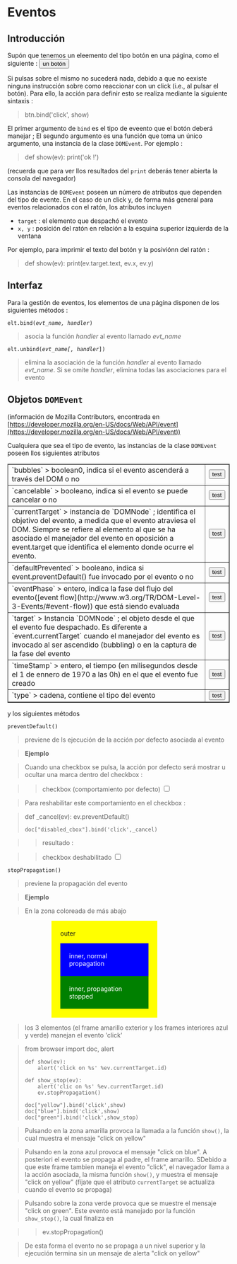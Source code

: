 Eventos
=======

<script type="text/python">
from browser import doc, alert
</script>

Introducción
------------

Supón que tenemos un eleemento del tipo botón en una página, como el siguiente : <button>un botón</button>

Si pulsas sobre el mismo no sucederá nada, debido a que no eexiste ninguna instrucción sobre como reaccionar con un click (i.e., al pulsar el botón). Para ello, la acción para definir esto se realiza mediante la siguiente sintaxis :

>    btn.bind('click', show)

El primer argumento de `bind` es el tipo de eveento que el botón deberá manejar ; El segundo argumento es una función que toma un único argumento, una instancia de la clase `DOMEvent`. Por ejemplo :

>    def show(ev):
>        print('ok !')

(recuerda que para ver llos resultados del `print` deberás tener abierta la consola del navegador)

Las instancias de `DOMEvent` poseen un número de atributos que dependen del tipo de evente. En el caso de un click y, de forma más general para eventos relacionados con el ratón, los atributos incluyen

- `target` : el elemento que despachó el evento
- `x, y` : posición del ratón en relación a la esquina superior izquierda de la ventana

Por ejemplo, para imprimir el texto del botón y la posiviónn del ratón :

>    def show(ev):
>        print(ev.target.text, ev.x, ev.y)

Interfaz
--------

Para la gestión de eventos, los elementos de una página disponen de los siguientes métodos :

<code>elt.bind(_evt\_name, handler_)</code>

> asocia la función _handler_ al evento llamado _evt\_name_

<code>elt.unbind(_evt\_name[, handler_])</code>

> elimina la asociación de la  función _handler_ al  evento llamado _evt\_name_. Si se omite _handler_, elimina todas las asociaciones para el evento

Objetos `DOMEvent`
------------------

(información de Mozilla Contributors, encontrada en [https://developer.mozilla.org/en-US/docs/Web/API/event](https://developer.mozilla.org/en-US/docs/Web/API/event))

Cualquiera que sea el tipo de evento, las instancias de la clase `DOMEvent` poseen llos siguientes atributos

<table border=1 cellpadding=5>

<tr>
<td>
`bubbles`
> boolean0, indica si el evento ascenderá a través del DOM o no
</td>
<td>
<button id="_bubbles">test</button>
<script type="text/python">
doc['_bubbles'].bind('click',lambda ev:alert('bubbles : %s ' %ev.bubbles))
</script>
</td>
</tr>

<tr>
<td>
`cancelable`
> booleano, indica si el evento se puede cancelar o no
</td>
<td>
<button id="_cancelable">test</button>
<script type="text/python">
doc['_cancelable'].bind('click',lambda ev:alert('cancelable : %s ' %ev.cancelable))
</script>
</td>
</tr>

<tr>
<td>
`currentTarget`
> instancia de `DOMNode` ; identifica el objetivo del evento, a medida que el evento atraviesa el DOM. Siempre  se refiere al elemento al que se ha asociado el manejador del evento en  oposición a event.target que identifica el elemento donde ocurre el evento.
</td>
<td>
<button id="_currentTarget">test</button>
<script type="text/python">
doc['_currentTarget'].bind('click',lambda ev:alert('currentTarget : %s ' %ev.currentTarget))
</script>
</td>
</tr>

<tr>
<td>
`defaultPrevented`
> booleano, indica si event.preventDefault() fue invocado por el evento o no
</td>
<td>
<button id="_defaultPrevented">test</button>
<script type="text/python">
doc['_defaultPrevented'].bind('click',lambda ev:alert('defaultPrevented : %s ' %ev.defaultPrevented))
</script>
</td>
</tr>

<tr>
<td>
`eventPhase`
> entero, indica la fase del flujo del evento([event flow](http://www.w3.org/TR/DOM-Level-3-Events/#event-flow)) que está siendo evaluada
</td>
<td>
<button id="_eventPhase">test</button>
<script type="text/python">
doc['_eventPhase'].bind('click',lambda ev:alert('eventPhase : %s ' %ev.eventPhase))
</script>
</td>
</tr>

<tr>
<td>
`target`
> Instancia `DOMNode` ; el objeto desde el que el evento fue despachado. Es diferente a `event.currentTarget` cuando el manejador del evento es invocado al ser ascendido (bubbling) o en la captura de la fase del evento
</td>
<td>
<button id="_target">test</button>
<script type="text/python">
doc['_target'].bind('click',lambda ev:alert('target : %s ' %ev.target))
</script>
</td>
</tr>

<tr><td>`timeStamp`
> entero, el tiempo (en milisegundos desde el 1 de ennero de 1970 a las 0h) en el que el evento fue creado
</td>
<td>
<button id="_timeStamp">test</button>
<script type="text/python">
doc['_timeStamp'].bind('click',lambda ev:alert('timeStamp : %s ' %ev.timeStamp))
</script>
</td>
</tr>

<tr><td>`type`
> cadena, contiene el tipo del evento
</td>
<td>
<button id="_type">test</button>
<script type="text/python">
doc['_type'].bind('click',lambda ev:alert('type : %s ' %ev.type))
</script>
</td>
</tr>

</table>

y los siguientes métodos

`preventDefault()`
> previene de ls ejecución de la acción por defecto asociada al evento

> **Ejemplo**

> Cuando una checkbox se pulsa, la acción por defecto será mostrar u ocultar una marca dentro del checkbox : 

>> checkbox (comportamiento por defecto) <input type="checkbox">

> Para reshabilitar este comportamiento en el checkbox : 

<blockquote>
<div id="disable_cbox">
    def _cancel(ev):
        ev.preventDefault()
    
    doc["disabled_cbox"].bind('click',_cancel)
</div>
</blockquote>

>> resultado :

>> checkbox deshabilitado <input type="checkbox" id="disabled_cbox">

<script type="text/python">
exec(doc["disable_cbox"].text)
</script>

`stopPropagation()`
> previene la propagación del evento

> **Ejemplo**

> En la zona coloreada de más abajo

<div id="yellow" style="background-color:yellow;width:200px;padding:20px;margin-left:100px;">outer<p>
<div id="blue" style="background-color:blue;color:white;padding:20px;">inner, normal propagation</div>
<div id="green" style="background-color:green;color:white;padding:20px;">inner, propagation stopped</div>
</div>

> los 3 elementos (el frame amarillo exterior y los frames interiores azul y verde) manejan el evento 'click'

<blockquote>
<div id="zzz_source">
    from browser import doc, alert
    
    def show(ev):
        alert('click on %s' %ev.currentTarget.id)
    
    def show_stop(ev):
        alert('clic on %s' %ev.currentTarget.id)
        ev.stopPropagation()
    
    doc["yellow"].bind('click',show)
    doc["blue"].bind('click',show)
    doc["green"].bind('click',show_stop)
</div>
</blockquote>

<div id="zzz"></div>

> Pulsando en la zona amarilla provoca la llamada a la función `show()`, la cual muestra el mensaje "click on yellow"

> Pulsando en la zona azul provoca el mensaje "click on blue". A posteriori el evento se propaga al padre, el frame amarillo. SDebido a que este frame tambien maneja el evento "click", el navegador llama a la acción asociada, la misma función `show()`, y muestra el mensaje "click on yellow" (fíjate que el atributo `currentTarget` se actualiza cuando el evento se propaga)

> Pulsando sobre  la zona verde provoca que se muestre el mensaje "click on green". Este evento está manejado por la función `show_stop()`, la cual finaliza en

>>    ev.stopPropagation()

> De esta forma el evento no se propaga a un nivel superior y la ejecución termina sin un mensaje de alerta "click on yellow"


<script type="text/python">
eval(doc["zzz_source"].text)
</script>

